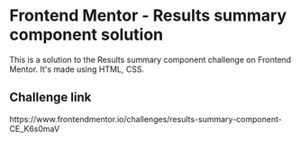 <h1>Frontend Mentor - Results summary component solution</h1>
This is a solution to the Results summary component challenge on Frontend Mentor. It's made using HTML, CSS.
<h2>Challenge link</h2>
https://www.frontendmentor.io/challenges/results-summary-component-CE_K6s0maV
